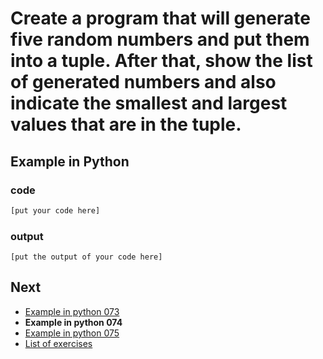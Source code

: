 # Create a program that will generate five random numbers and put them into a tuple. After that, show the list of generated numbers and also indicate the smallest and largest values that are in the tuple.

## Example in Python

### code

``` python
[put your code here]
```

### output

```
[put the output of your code here]
```

## Next

- [Example in python 073](../../073/python)
- **Example in python 074**
- [Example in python 075](../../075/python)
- [List of exercises](../..)
